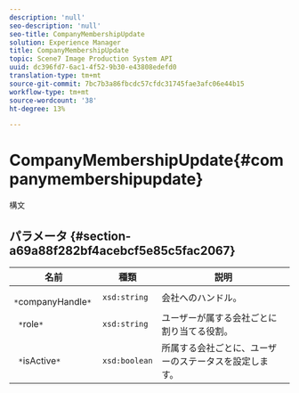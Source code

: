```yaml
---
description: 'null'
seo-description: 'null'
seo-title: CompanyMembershipUpdate
solution: Experience Manager
title: CompanyMembershipUpdate
topic: Scene7 Image Production System API
uuid: dc396fd7-6ac1-4f52-9b30-e43808edefd0
translation-type: tm+mt
source-git-commit: 7bc7b3a86fbcdc57cfdc31745fae3afc06e44b15
workflow-type: tm+mt
source-wordcount: '38'
ht-degree: 13%

---
```



# CompanyMembershipUpdate{#companymembershipupdate}

構文

## パラメータ {#section-a69a88f282bf4acebcf5e85c5fac2067}

| 名前 | 種類 | 説明 |
|---|---|---|
| ` *`companyHandle`*` | `xsd:string` | 会社へのハンドル。 |
| ` *`role`*` | `xsd:string` | ユーザーが属する会社ごとに割り当てる役割。 |
| ` *`isActive`*` | `xsd:boolean` | 所属する会社ごとに、ユーザーのステータスを設定します。 |

